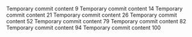 Temporary commit content 9
Temporary commit content 14
Temporary commit content 21
Temporary commit content 26
Temporary commit content 52
Temporary commit content 79
Temporary commit content 82
Temporary commit content 94
Temporary commit content 100
